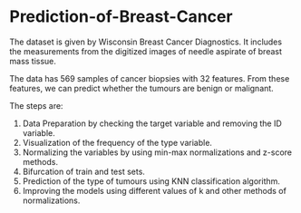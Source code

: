# Prediction-of-Breast-Cancer

The dataset is given by Wisconsin Breast Cancer Diagnostics. It includes the measurements 
from the digitized images of needle aspirate of breast mass tissue. 

The data has 569 samples of cancer biopsies with 32 features. From these features, we
can predict whether the tumours are benign or malignant.

The steps are:

1) Data Preparation by checking the target variable and removing the ID variable.
2) Visualization of the frequency of the type variable.
3) Normalizing the variables by using min-max normalizations and z-score methods.
4) Bifurcation of train and test sets.
5) Prediction of the type of tumours using KNN classification algorithm.
6) Improving the models using different values of k and other methods of normalizations.
